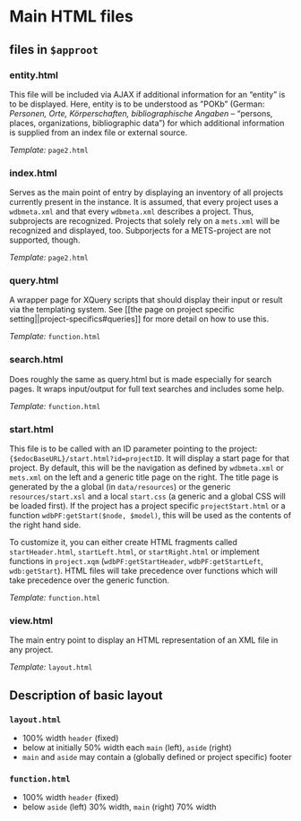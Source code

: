 # Main HTML files

## files in `$approot`

### entity.html
This file will be included via AJAX if additional information for an “entity” is to be displayed.
Here, entity is to be understood as ”POKb” (German: _Personen, Orte, Körperschaften, bibliographische Angaben_ – “persons, places, organizations, bibliographic data”) for which additional information is supplied from an index file or external source.

_Template:_ `page2.html`

### index.html
Serves as the main point of entry by displaying an inventory of all projects currently present in the instance. It is assumed, that every project uses a `wdbmeta.xml` and that every `wdbmeta.xml` describes a project. Thus, subprojects are recognized.
Projects that solely rely on a `mets.xml` will be recognized and displayed, too. Subporjects for a METS-project are not supported, though.

_Template:_ `page2.html`

### query.html
A wrapper page for XQuery scripts that should display their input or result via the templating system. See [[the page on project specific setting||project-specifics#queries]] for more detail on how to use this.

_Template:_ `function.html`

### search.html
Does roughly the same as query.html but is made especially for search pages. It wraps input/output for full text searches and includes some help.

_Template:_ `function.html`

### start.html
This file is to be called with an ID parameter pointing to the project: `{$edocBaseURL}/start.html?id=projectID`. It will display a start page for that project. By default, this will be the navigation as defined by `wdbmeta.xml` or `mets.xml` on the left and a generic title page on the right. The title page is generated by the a global (in
`data/resources`) or the generic `resources/start.xsl` and a local `start.css` (a generic and a global CSS will be
loaded first). If the project has a project specific `projectStart.html` or a function `wdbPF:getStart($node, $model)`,
this will be used as the contents of the right hand side.

To customize it, you can either create HTML fragments called `startHeader.html`, `startLeft.html`,  or `startRight.html` or implement functions in `project.xqm` (`wdbPF:getStartHeader`, `wdbPF:getStartLeft`, `wdb:getStart`). HTML files will take precedence over functions which will take precedence over the generic function.

_Template:_ `function.html`

### view.html
The main entry point to display an HTML representation of an XML file in any project.

_Template:_ `layout.html`

## Description of basic layout
### `layout.html`
- 100% width `header` (fixed)
- below at initially 50% width each `main` (left), `aside` (right)
- `main` and `aside` may contain a (globally defined or project specific) footer
### `function.html`
- 100% width `header` (fixed)
- below `aside` (left) 30% width, `main` (right) 70% width